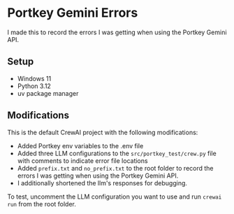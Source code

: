 # Portkey Gemini Errors

I made this to record the errors I was getting when using the Portkey Gemini API.

## Setup

- Windows 11
- Python 3.12
- uv package manager

## Modifications

This is the default CrewAI project with the following modifications:
- Added Portkey env variables to the .env file
- Added three LLM configurations to the `src/portkey_test/crew.py` file with comments to indicate error file locations
- Added `prefix.txt` and `no_prefix.txt` to the root folder to record the errors I was getting when using the Portkey Gemini API.
- I additionally shortened the llm's responses for debugging.

To test, uncomment the LLM configuration you want to use and run `crewai run` from the root folder.
